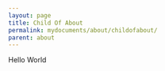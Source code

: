 ```yaml
---
layout: page
title: Child Of About
permalink: mydocuments/about/childofabout/
parent: about
---
```


Hello World